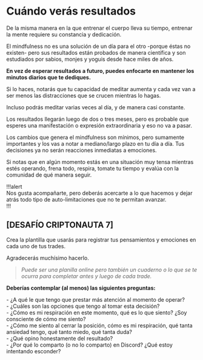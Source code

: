 # Cuándo verás resultados

De la misma manera en la que entrenar el cuerpo lleva su tiempo, entrenar la mente requiere su constancia y dedicación.

El mindfulness no es una solución de un día para el otro -porque éstas no existen- pero sus resultados están probados de manera científica y son estudiados por sabios, monjes y yoguis desde hace miles de años.

**En vez de esperar resultados a futuro, puedes enfocarte en mantener los minutos diarios que te dediques.**

Si lo haces, notarás que tu capacidad de meditar aumenta y cada vez van a ser menos las distracciones que se crucen mientras lo hagas.

Incluso podrás meditar varias veces al día, y de manera casi constante.

Los resultados llegarán luego de dos o tres meses, pero es probable que esperes una manifestación o expresión extraordinaria y eso no va a pasar.

Los cambios que genera el mindfulness son mínimos, pero sumamente importantes y los vas a notar a mediano/largo plazo en tu día a día. Tus decisiones ya no serán reacciones inmediatas a emociones.

Si notas que en algún momento estás en una situación muy tensa mientras estés operando, frena todo, respira, tomate tu tiempo y evalúa con la comunidad de qué manera seguir.

!!!alert\
Nos gusta acompañarte, pero deberás acercarte a lo que hacemos y dejar atrás todo tipo de auto-limitaciones que no te permitan avanzar.\
!!!

## \[DESAFÍO CRIPTONAUTA 7]

Crea la plantilla que usarás para registrar tus pensamientos y emociones en cada uno de tus trades.

Agradecerás muchísimo hacerlo.

> _Puede ser una planilla online pero también un cuaderno o lo que se te ocurra para completar antes y luego de cada trade._

**Deberías contemplar (al menos) las siguientes preguntas:**

\- ¿A qué le que tengo que prestar más atención al momento de operar?\
\- ¿Cuáles son las opciones que tengo al tomar esta decisión?\
\- ¿Cómo es mi respiración en este momento, qué es lo que siento? ¿Soy consciente de cómo me siento?\
\- ¿Cómo me siento al cerrar la posición, cómo es mi respiración, qué tanta ansiedad tengo, qué tanto miedo, qué tanta duda?\
\- ¿Qué opino honestamente del resultado?\
\- ¿Por qué lo comparto (o no lo comparto) en Discord? ¿Qué estoy intentando esconder?
